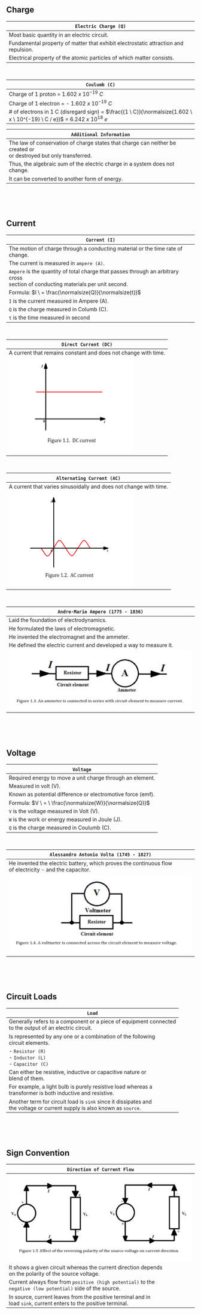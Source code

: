 ## Charge

| `Electric Charge (Q)` |
| --------------------- |
| Most basic quantity in an electric circuit. |
| Fundamental property of matter that exhibit electrostatic attraction and repulsion. |
| Electrical property of the atomic particles of which matter consists. |

<br />

| `Coulumb (C)` |
| ------------- |
| Charge of 1 proton = $1.602 \ x \ 10^{-19} \ C$ |
| Charge of 1 electron = - $1.602 \ x \ 10^{-19} \ C$ |
| # of electrons in 1 C (disregard sign) = $\frac{{1 \ C}}{\normalsize{1.602 \ x \ 10^{-19} \ C / e}}$ = $6.242 \ x \ 10^{18}  \ e$ |

| `Additional Information` |
| ------------------------ |
| The law of conservation of charge states that charge can neither be created or <br /> or destroyed but only transferred. |
| Thus, the algebraic sum of the electric charge in a system does not change. |
| It can be converted to another form of energy. |

<br />
<br />
<br />



## Current

| `Current (I)` |
| ------------- |
| The motion of charge through a conducting material or the time rate of change. |
| The current is measured in `ampere (A)`. |
| `Ampere` is the quantity of total charge that passes through an arbitrary cross <br /> section of conducting materials per unit second. |
| Formula: $I \ = \frac{\normalsize{Q}}{\normalsize{t}}$ |
| `I` is the current measured in Ampere (A). |
| `Q` is the charge measured in Columb (C). |
| `t` is the time measured in second |


<br />

| `Direct Current (DC)` |
| --------------------- |
| A current that remains constant and does not change with time.  |
| ![01-direct-current](./images/01-direct-current.png) |

<br />

| `Alternating Current (AC)` |
| -------------------------- |
| A current that varies sinusoidally and does not change with time. |
| ![02-alternating-current](./images/02-alternating-current.png)  |

<br />

| `Andre-Marie Ampere (1775 - 1836)` |
| ---------------------------------- |
| Laid the foundation of electrodynamics. |
| He formulated the laws of electromagnetic. |
| He invented the electromagnet and the ammeter. |
| He defined the electric current and developed a way to measure it. |
| ![03-ammeter](./images/03-ammeter.png) |

<br />
<br />
<br />



## Voltage

| `Voltage` |
| --------- |
| Required energy to move a unit charge through an element. |
| Measured in volt (V). |
| Known as potential difference or electromotive force (emf). |
| Formula: $V \ = \ \frac{\normalsize{W}}{\normalsize{Q}}$ |
| `V` is the voltage measured in Volt (V). |
| `W` is the work or energy measured in Joule (J). |
| `Q` is the charge measured in Coulumb (C). |

<br />

| `Alessandro Antonio Volta (1745 - 1827)` |
| ---------------------------------------- |
| He invented the electric battery, which proves the continuous flow <br /> of electricity - and the capacitor. |
| ![04-voltmeter](./images/04-voltmeter.png) |

<br />
<br />
<br />



## Circuit Loads

| `Load` |
| ------ |
| Generally refers to a component or a piece of equipment connected <br /> to the output of an electric circuit. |
| Is represented by any one or a combination of the following <br /> circuit elements. |
| - `Resistor (R)` <br /> - `Inductor (L)` <br /> - `Capacitor (C)` |
| Can either be resistive, inductive or capacitive nature or <br /> blend of them. |
| For example, a light bulb is purely resistive load whereas a <br /> transformer is both inductive and resistive. |
| Another term for circuit load is `sink` since it dissipates and <br /> the voltage or current supply is also known as `source`. |

<br />
<br />
<br />



## Sign Convention

| `Direction of Current Flow` |
| --------------------------- |
| ![05-current-flow](./images/05-direction-of-current-flow.png) |
| It shows a given circuit whereas the current direction depends <br /> on the polarity of the source voltage. |
| Current always flow from `positive (high potential)` to the <br /> `negative (low potential)` side of the source.  |
| In source, current leaves from the positive terminal and in <br /> load `sink`, current enters to the positive terminal. |
